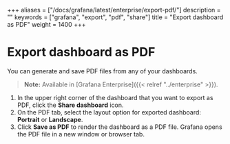 +++
aliases = ["/docs/grafana/latest/enterprise/export-pdf/"]
description = ""
keywords = ["grafana", "export", "pdf", "share"]
title = "Export dashboard as PDF"
weight = 1400
+++

# Export dashboard as PDF

You can generate and save PDF files from any of your dashboards.

> **Note:** Available in [Grafana Enterprise]({{< relref "../enterprise" >}}).

1. In the upper right corner of the dashboard that you want to export as PDF, click the **Share dashboard** icon.
1. On the PDF tab, select the layout option for exported dashboard: **Portrait** or **Landscape**.
1. Click **Save as PDF** to render the dashboard as a PDF file.
   Grafana opens the PDF file in a new window or browser tab.
